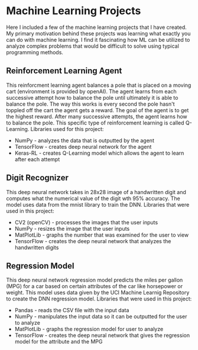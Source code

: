 # Machine Learning Projects

Here I included a few of the machine learning projects that I have created.  My primary motivation behind these projects was learning what exactly you can do with machine learning.  I find it fascinating how ML can be utilized to analyze complex problems that would be difficult to solve using typical programming methods.

## Reinforcement Learning Agent
This reinforcment learning agent balances a pole that is placed on a moving cart (environment is provided by openAI).  The agent learns from each successive attempt how to balance the pole until ultimately it is able to balance the pole.  The way this works is every second the pole hasn't toppled off the cart the agent gets a reward.  The goal of the agent is to get the highest reward.  After many successive attempts, the agent learns how to balance the pole.  This specific type of reinforcement learning is called Q-Learning. Libraries used for this project:
* NumPy - analyzes the data that is outputted by the agent
* TensorFlow - creates deep neural network for the agent
* Keras-RL - creates Q-Learning model which allows the agent to learn after each attempt

## Digit Recognizer
This deep neural network takes in 28x28 image of a handwritten digit and computes what the numerical value of the digit wth 95% accuracy. The model uses data from the mnist library to train the DNN.  Libraries that were used in this project: 
* CV2 (openCV) - processes the images that the user inputs
* NumPy - resizes the image that the user inputs
* MatPlotLib - graphs the number that was examined for the user to view
* TensorFlow - creates the deep neural network that analyzes the handwritten digits

## Regression Model
This deep neural network regression model predicts the miles per gallon (MPG) for a car based on certain attributes of the car like horsepower or weight.  This model uses data given by the UCI Machine Learnig Repository to create the DNN regression model. Libraries that were used in this project:
* Pandas - reads the CSV file with the input data
* NumPy - manipulates the input data so it can be outputted for the user to analyze
* MatPlotLib - graphs the regression model for user to analyze
* TensorFlow - creates the deep neural network that gives the regression model for the attribute and the MPG


